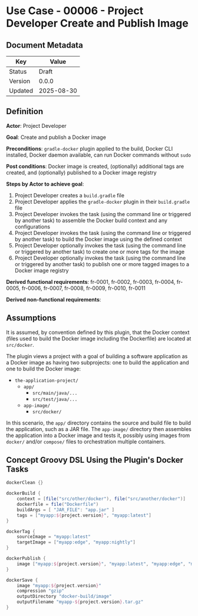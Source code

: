 # Use Case - 00006 - Project Developer Create and Publish Image

## Document Metadata

| Key     | Value      |
|---------|------------|
| Status  | Draft      |
| Version | 0.0.0      |
| Updated | 2025-08-30 |

## Definition

**Actor**: Project Developer

**Goal**: Create and publish a Docker image

**Preconditions**: `gradle-docker` plugin applied to the build, Docker CLI installed, Docker daemon available, can run 
Docker commands without `sudo`

**Post conditions**: Docker image is created, (optionally) additional tags are created, and (optionally) published to a 
Docker image registry

**Steps by Actor to achieve goal**:
1. Project Developer creates a `build.gradle` file
1. Project Developer applies the `gradle-docker` plugin in their `build.gradle` file
1. Project Developer invokes the task (using the command line or triggered by another task) to assemble the Docker build
context and any configurations
1. Project Developer invokes the task (using the command line or triggered by another task) to build the Docker image
using the defined context
1. Project Developer optionally invokes the task (using the command line or triggered by another task) to create one or
more tags for the image
1. Project Developer optionally invokes the task (using the command line or triggered by another task) to publish one or
   more tagged images to a Docker image registry

**Derived functional requirements**: fr-0001, fr-0002, fr-0003, fr-0004, fr-0005, fr-0006, fr-0007, fr-0008, fr-0009,
fr-0010, fr-0011

**Derived non-functional requirements**:  

## Assumptions

It is assumed, by convention defined by this plugin, that the Docker context (files used to build the Docker image 
including the Dockerfile) are located at `src/docker`.

The plugin views a project with a goal of building a software application as a Docker image as having two subprojects:
one to build the application and one to build the Docker image:
- `the-application-project/`
   - `app/`
      - `src/main/java/...`
      - `src/test/java/...`
   - `app-image/`
      - `src/docker/`

In this scenario, the `app/` directory contains the source and build file to build the application, such as a JAR file.
The `app-image/` directory then assembles the application into a Docker image and tests it, possibly using images from
`docker/` and/or `compose/` files to orchestration multiple containers.

## Concept Groovy DSL Using the Plugin's Docker Tasks

```groovy
dockerClean {}

dockerBuild {
    context = [file("src/other/docker"), file("src/another/docker")]
    dockerfile = file("Dockerfile")
    buildArgs = [ "JAR_FILE": "app.jar" ]
    tags = ["myapp:${project.version}", "myapp:latest"]
}

dockerTag {
    sourceImage = "myapp:latest"
    targetImage = ["myapp:edge", "myapp:nightly"]
}

dockerPublish {
    image ["myapp:${project.version}", "myapp:latest", "myapp:edge", "myapp:nightly"]
}

dockerSave {
    image "myapp:${project.version}"
    compression "gzip"
    outputDirectory "docker-build/image"
    outputFilename "myapp-${project.version}.tar.gz"
}
```
